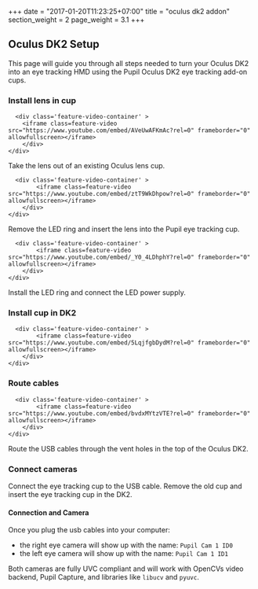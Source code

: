 +++
date = "2017-01-20T11:23:25+07:00"
title = "oculus dk2 addon"
section_weight = 2
page_weight = 3.1
+++

## Oculus DK2 Setup
This page will guide you through all steps needed to turn your Oculus DK2 into an eye tracking HMD using the Pupil Oculus DK2 eye tracking add-on cups.

### Install lens in cup

> <div class="content-container">
	  <div class='feature-video-container' >
	  	<iframe class=feature-video src="https://www.youtube.com/embed/AVeUwAFKmAc?rel=0" frameborder="0" allowfullscreen></iframe>
		</div>
	</div>

Take the lens out of an existing Oculus lens cup.

> <div class="content-container">
	  <div class='feature-video-container' >
			<iframe class=feature-video src="https://www.youtube.com/embed/ztT9WkDhpow?rel=0" frameborder="0" allowfullscreen></iframe>
		</div>
	</div>

Remove the LED ring and insert the lens into the Pupil eye tracking cup.

> <div class="content-container">
	  <div class='feature-video-container' >
			<iframe class=feature-video src="https://www.youtube.com/embed/_Y0_4LDhphY?rel=0" frameborder="0" allowfullscreen></iframe>
		</div>
	</div>

Install the LED ring and connect the LED power supply.

### Install cup in DK2

> <div class="content-container">
	  <div class='feature-video-container' >
			<iframe class=feature-video src="https://www.youtube.com/embed/5LqjfgbDydM?rel=0" frameborder="0" allowfullscreen></iframe>
		</div>
	</div>

### Route cables

> <div class="content-container">
	  <div class='feature-video-container' >
			<iframe class=feature-video src="https://www.youtube.com/embed/bvdxMYtzVTE?rel=0" frameborder="0" allowfullscreen></iframe>
		</div>
	</div>

Route the USB cables through the vent holes in the top of the Oculus DK2.

### Connect cameras

Connect the eye tracking cup to the USB cable. Remove the old cup and insert the eye tracking cup in the DK2.

#### Connection and Camera
Once you plug the usb cables into your computer: 

* the right eye camera will show up with the name: `Pupil Cam 1 ID0`
* the left eye camera will show up with the name: `Pupil Cam 1 ID1`

Both cameras are fully UVC compliant and will work with OpenCVs video backend, Pupil Capture, and libraries like `libucv` and `pyuvc`.
